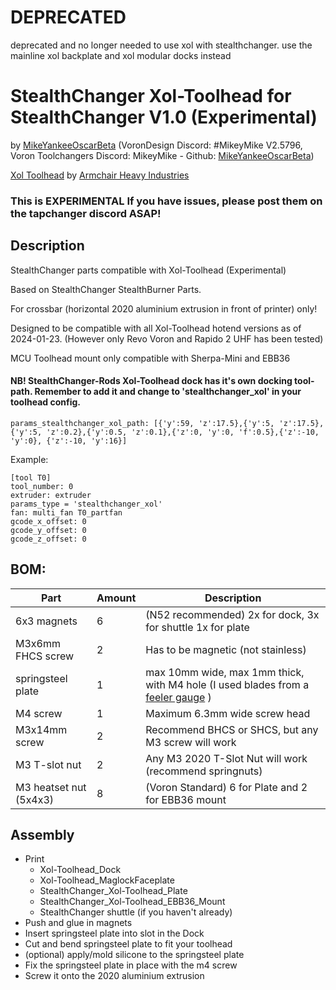 # DEPRECATED
deprecated and no longer needed to use xol with stealthchanger. use the mainline xol backplate and xol modular docks instead

# StealthChanger Xol-Toolhead for StealthChanger V1.0 (Experimental) 
by [MikeYankeeOscarBeta](https://github.com/MikeYankeeOscarBeta/) (VoronDesign Discord: #MikeyMike V2.5796, Voron Toolchangers Discord: MikeyMike - Github: [MikeYankeeOscarBeta](https://github.com/MikeYankeeOscarBeta/StealthChanger))

[Xol Toolhead](https://github.com/Armchair-Heavy-Industries/Xol-Toolhead) by [Armchair Heavy Industries](https://github.com/Armchair-Heavy-Industries)

### This is EXPERIMENTAL If you have issues, please post them on the tapchanger discord ASAP!

## Description
StealthChanger parts compatible with Xol-Toolhead (Experimental)

Based on StealthChanger StealthBurner Parts.

For crossbar (horizontal 2020 aluminium extrusion in front of printer) only!

Designed to be compatible with all Xol-Toolhead hotend versions as of 2024-01-23. 
(However only Revo Voron and Rapido 2 UHF has been tested)

MCU Toolhead mount only compatible with Sherpa-Mini and EBB36



#### NB! StealthChanger-Rods Xol-Toolhead dock has it's own docking tool-path. Remember to add it and change to 'stealthchanger_xol' in your toolhead config.
```
params_stealthchanger_xol_path: [{'y':59, 'z':17.5},{'y':5, 'z':17.5},{'y':5, 'z':0.2},{'y':0.5, 'z':0.1},{'z':0, 'y':0, 'f':0.5},{'z':-10, 'y':0}, {'z':-10, 'y':16}]
```

Example:
```
[tool T0]
tool_number: 0
extruder: extruder
params_type = 'stealthchanger_xol'
fan: multi_fan T0_partfan
gcode_x_offset: 0
gcode_y_offset: 0
gcode_z_offset: 0
```

## BOM:
| Part                        | Amount    | Description                                                      |
|-----------------------------|-----------|------------------------------------------------------------------|
| 6x3 magnets                 | 6         | (N52 recommended)  2x for dock, 3x for shuttle 1x for plate      |
| M3x6mm FHCS screw           | 2         | Has to be magnetic (not stainless)                               |
| springsteel plate           | 1         | max 10mm wide, max 1mm thick, with M4 hole (I used blades from a [feeler gauge](https://www.biltema.no/en-no/car---mc/car-tools/engine-tools/spark-plug-tools/feeler-gauge-mminches-2000028588) )        |
| M4 screw                    | 1         | Maximum 6.3mm wide screw head                                    |
| M3x14mm screw               | 2         | Recommend BHCS or SHCS, but any M3 screw will work               |
| M3 T-slot nut               | 2         | Any M3 2020 T-Slot Nut will work (recommend springnuts)          |
| M3 heatset nut (5x4x3)      | 8         | (Voron Standard) 6 for Plate and 2 for EBB36 mount               |


## Assembly
- Print
    - Xol-Toolhead_Dock
    - Xol-Toolhead_MaglockFaceplate
    - StealthChanger_Xol-Toolhead_Plate
    - StealthChanger_Xol-Toolhead_EBB36_Mount
    - StealthChanger shuttle (if you haven't already)
- Push and glue in magnets
- Insert springsteel plate into slot in the Dock
- Cut and bend springsteel plate to fit your toolhead
- (optional) apply/mold silicone to the springsteel plate
- Fix the springsteel plate in place with the m4 screw
- Screw it onto the 2020 aluminium extrusion

